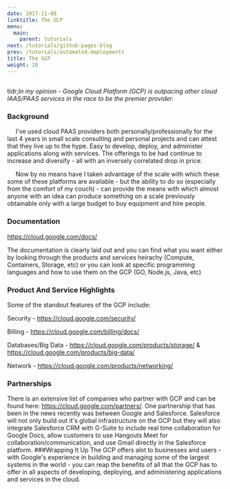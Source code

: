 ```yaml
---
date: 2017-11-08
linktitle: The GCP
menu:
  main:
    parent: tutorials
next: /tutorials/github-pages-blog
prev: /tutorials/automated-deployments
title: The GCP
weight: 10
---
```


##   
tldr;*In my opinion - Google Cloud Platform (GCP) is outpacing other cloud IAAS/PAAS services in the race to be the premier provider.*
### Background  
&nbsp;&nbsp;&nbsp;&nbsp;&nbsp;I've used cloud PAAS providers both personally/professionally for the last 4 years in small scale consulting and personal projects and can attest that they live up to the hype.  Easy to develop, deploy, and administer applications along with services.  The offerings to be had continue to increase and diversify - all with an inversely correlated drop in price.  
  
&nbsp;&nbsp;&nbsp;&nbsp;&nbsp;Now by no means have I taken advantage of the scale with which these some of these platforms are available - but the ability to do so (especially from the comfort of my couch) - can provide the means with which almost anyone with an idea can produce something on a scale previously obtainable only with a large budget to buy equipment and hire people.
### Documentation  
https://cloud.google.com/docs/

The documentation is clearly laid out and you can find what you want either by looking through the products and services heirachy (Compute, Containers, Storage, etc) or you can look at specific programming languages and how to use them on the GCP (GO, Node.js, Java, etc)
### Product And Service Highlights
Some of the standout features of the GCP include:

Security - https://cloud.google.com/security/

Billing - https://cloud.google.com/billing/docs/

Databases/Big Data - https://cloud.google.com/products/storage/ & https://cloud.google.com/products/big-data/

Network - https://cloud.google.com/products/networking/
### Partnerships
There is an extensive list of companies who partner with GCP and can be found here:  https://cloud.google.com/partners/.  One partnership that has been in the news recently was between Google and Salesforce.  Salesforce will not only build out it's global infrastructure on the GCP but they will also integrate Salesforce CRM with G-Suite to include real time collaboration for Google Docs, allow customers to use Hangouts Meet for collaboration/communication, and use Gmail directly in the Salesforce platform.
###Wrapping It Up
The GCP offers alot to businesses and users - with Google's experience in building and managing some of the largest systems in the world - you can reap the benefits of all that the GCP has to offer in all aspects of developing, deploying, and administering applications and services in the cloud.



